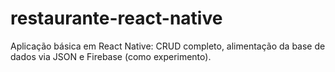 # restaurante-react-native
Aplicação básica em React Native: CRUD completo, alimentação da base de dados via JSON e Firebase (como experimento).
